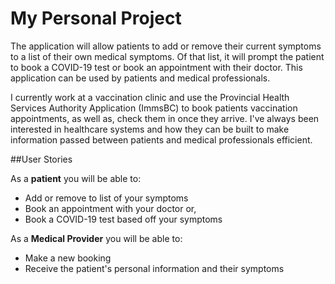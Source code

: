 # My Personal Project

The application will  allow patients to add or remove 
their current symptoms to a list of their own medical symptoms.
Of that list, it will prompt the patient to book a COVID-19
test or book an appointment with their doctor. This application
can be used by patients and medical professionals.

I currently work at a vaccination clinic and use the Provincial
Health Services Authority Application (ImmsBC) to book patients
vaccination appointments, as well as, check them in once they
arrive. I've always been interested in healthcare systems and how 
they can be built to make information passed between patients 
and medical professionals efficient. 

##User Stories

As a **patient** you will be able to:
- Add or remove to list of your symptoms
- Book an appointment with your doctor or,
- Book a COVID-19 test based off your symptoms

As a **Medical Provider** you will be able to:
- Make a new booking
- Receive the patient's personal information and their symptoms